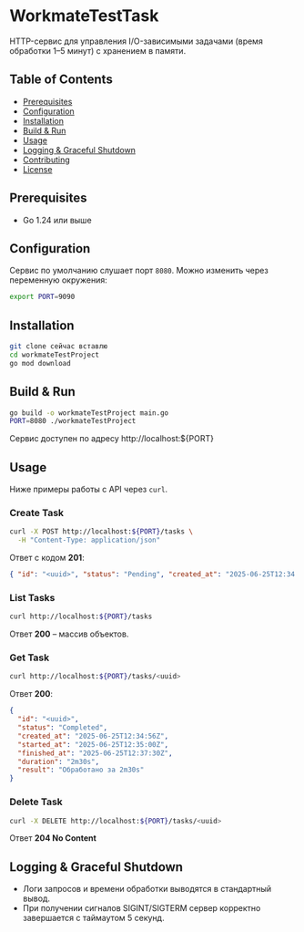 # WorkmateTestTask

HTTP-сервис для управления I/O-зависимыми задачами (время обработки 1–5 минут) с хранением в памяти.

## Table of Contents
- [Prerequisites](#prerequisites)
- [Configuration](#configuration)
- [Installation](#installation)
- [Build & Run](#build--run)
- [Usage](#usage)
- [Logging & Graceful Shutdown](#logging--graceful-shutdown)
- [Contributing](#contributing)
- [License](#license)

## Prerequisites

- Go 1.24 или выше

## Configuration

Сервис по умолчанию слушает порт `8080`. Можно изменить через переменную окружения:

```bash
export PORT=9090
```

## Installation

```bash
git clone сейчас вставлю
cd workmateTestProject
go mod download
```

## Build & Run

```bash
go build -o workmateTestProject main.go
PORT=8080 ./workmateTestProject
```

Сервис доступен по адресу http://localhost:${PORT}

## Usage

Ниже примеры работы с API через `curl`.

### Create Task
```bash
curl -X POST http://localhost:${PORT}/tasks \
  -H "Content-Type: application/json"
``` 
Ответ с кодом **201**:
```json
{ "id": "<uuid>", "status": "Pending", "created_at": "2025-06-25T12:34:56Z" }
```

### List Tasks
```bash
curl http://localhost:${PORT}/tasks
``` 
Ответ **200** – массив объектов.

### Get Task
```bash
curl http://localhost:${PORT}/tasks/<uuid>
``` 
Ответ **200**:
```json
{
  "id": "<uuid>",
  "status": "Completed",
  "created_at": "2025-06-25T12:34:56Z",
  "started_at": "2025-06-25T12:35:00Z",
  "finished_at": "2025-06-25T12:37:30Z",
  "duration": "2m30s",
  "result": "Обработано за 2m30s"
}
```

### Delete Task
```bash
curl -X DELETE http://localhost:${PORT}/tasks/<uuid>
``` 
Ответ **204 No Content**

## Logging & Graceful Shutdown

- Логи запросов и времени обработки выводятся в стандартный вывод.
- При получении сигналов SIGINT/SIGTERM сервер корректно завершается с таймаутом 5 секунд.

